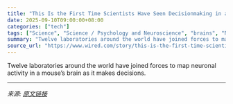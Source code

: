 ```yaml
---
title: "This Is the First Time Scientists Have Seen Decisionmaking in a Brain"
date: 2025-09-10T09:00:00+08:00
categories: ["tech"]
tags: ["Science", "Science / Psychology and Neuroscience", "brains", "Neuroscience", "Biology", "scientific research", "science"]
summary: "Twelve laboratories around the world have joined forces to map neuronal activity in a mouse’s brain as it makes decisions."
source_url: "https://www.wired.com/story/this-is-the-first-time-scientists-have-seen-decision-making-in-a-brain/"
---
```


Twelve laboratories around the world have joined forces to map neuronal activity in a mouse’s brain as it makes decisions.

---

*来源: [原文链接](https://www.wired.com/story/this-is-the-first-time-scientists-have-seen-decision-making-in-a-brain/)*
